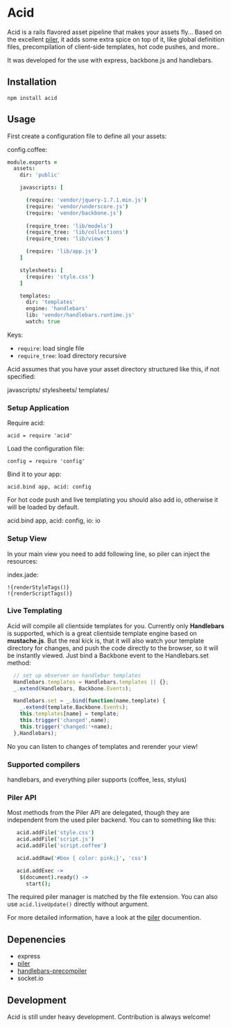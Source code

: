 Acid
====

Acid is a rails flavored asset pipeline that makes your assets fly... Based on the excellent
[piler](https://github.com/epeli/piler), it adds some extra spice on top of it, like global definition
files, precompilation of client-side templates, hot code pushes, and more..

It was developed for the use with express, backbone.js and handlebars.


Installation
------------

    npm install acid 

Usage
-----

First create a configuration file to define all your assets:

config.coffee:

```coffee
module.exports = 
  assets:
    dir: 'public'

    javascripts: [

      (require: 'vendor/jquery-1.7.1.min.js')
      (require: 'vendor/underscore.js')
      (require: 'vendor/backbone.js')
      
      (require_tree: 'lib/models')
      (require_tree: 'lib/collections')
      (require_tree: 'lib/views')

      (require: 'lib/app.js')
    ]

    stylesheets: [
      (require: 'style.css') 
    ]

    templates:
      dir: 'templates'
      engine: 'handlebars'
      lib: 'vendor/handlebars.runtime.js'
      watch: true
```

Keys:

* `require`: load single file
* `require_tree`: load directory recursive

Acid assumes that you have your asset directory structured like this, if not specified:

  javascripts/
  stylesheets/
  templates/

### Setup Application

Require acid:

    acid = require 'acid'

Load the configuration file:

    config = require 'config'

Bind it to your app:

    acid.bind app, acid: config

For hot code push and live templating you should
also add io, otherwise it will be loaded by default.

  acid.bind app, acid: config, io: io

### Setup View

In your main view you need to add following line, so piler can inject 
the resources:

index.jade:

    !{renderStyleTags()}
    !{renderScriptTags()}

### Live Templating 

Acid will compile all clientside templates for you. Currently only **Handlebars** is supported, which is
a great clientside template engine based on **mustache.js**.
But the real kick is, that it will also watch your template directory for changes, and push the code directly
to the browser, so it will be instantly viewed. Just bind a Backbone event to the Handlebars.set method:

```javascript
  // set up observer on handlebar templates
  Handlebars.templates = Handlebars.templates || {};
  _.extend(Handlebars, Backbone.Events);

  Handlebars.set = _.bind(function(name,template) {
    _.extend(template,Backbone.Events);
    this.templates[name] = template;
    this.trigger('changed',name);
    this.trigger('changed:'+name);
  },Handlebars);
```
 
No you can listen to changes of templates and rerender your view!

### Supported compilers

handlebars, and everything piler supports (coffee, less, stylus)

### Piler API

Most methods from the Piler API are delegated, though they are independent from
the used piler backend. You can to something like this:

```coffee
   acid.addFile('style.css')
   acid.addFile('script.js')
   acid.addFile('script.coffee')

   acid.addRaw('#box { color: pink;}', 'css')

   acid.addExec ->
    $(document).ready() -> 
      start();
```

The required piler manager is matched by the file extension.
You can also use `acid.liveUpdate()` directly without argument.

For more detailed information, have a look at the [piler](https://github.com/epeli/piler) documention.


## Depenencies

* express
* [piler](https://github.com/epeli/piler)
* [handlebars-precompiler](https://github.com/phreax/node-handlebars-precompiler)
* socket.io 

## Development

Acid is still under heavy development. Contribution is always welcome!


